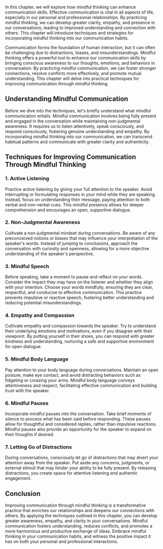 
In this chapter, we will explore how mindful thinking can enhance communication skills. Effective communication is vital in all aspects of life, especially in our personal and professional relationships. By practicing mindful thinking, we can develop greater clarity, empathy, and presence in our conversations, leading to improved understanding and connection with others. This chapter will introduce techniques and strategies for incorporating mindful thinking into our communication habits.

Communication forms the foundation of human interaction, but it can often be challenging due to distractions, biases, and misunderstandings. Mindful thinking offers a powerful tool to enhance our communication skills by bringing conscious awareness to our thoughts, emotions, and behaviors in conversation. By practicing mindful communication, we can foster stronger connections, resolve conflicts more effectively, and promote mutual understanding. This chapter will delve into practical techniques for improving communication through mindful thinking.

**Understanding Mindful Communication**
---------------------------------------

Before we dive into the techniques, let's briefly understand what mindful communication entails. Mindful communication involves being fully present and engaged in the conversation while maintaining non-judgmental awareness. It requires us to listen attentively, speak consciously, and respond consciously, fostering genuine understanding and empathy. By incorporating mindful thinking into our communication, we can transcend habitual patterns and communicate with greater clarity and authenticity.

**Techniques for Improving Communication Through Mindful Thinking**
-------------------------------------------------------------------

### **1. Active Listening**

Practice active listening by giving your full attention to the speaker. Avoid interrupting or formulating responses in your mind while they are speaking. Instead, focus on understanding their message, paying attention to both verbal and non-verbal cues. This mindful presence allows for deeper comprehension and encourages an open, supportive dialogue.

### **2. Non-Judgmental Awareness**

Cultivate a non-judgmental mindset during conversations. Be aware of any preconceived notions or biases that may influence your interpretation of the speaker's words. Instead of jumping to conclusions, approach the conversation with curiosity and openness, allowing for a more objective understanding of the speaker's perspective.

### **3. Mindful Speech**

Before speaking, take a moment to pause and reflect on your words. Consider the impact they may have on the listener and whether they align with your intention. Choose your words mindfully, ensuring they are clear, respectful, and conducive to effective communication. This practice prevents impulsive or reactive speech, fostering better understanding and reducing potential misunderstandings.

### **4. Empathy and Compassion**

Cultivate empathy and compassion towards the speaker. Try to understand their underlying emotions and motivations, even if you disagree with their viewpoint. By putting yourself in their shoes, you can respond with greater kindness and understanding, nurturing a safe and supportive environment for open dialogue.

### **5. Mindful Body Language**

Pay attention to your body language during conversations. Maintain an open posture, make eye contact, and avoid distracting behaviors such as fidgeting or crossing your arms. Mindful body language conveys attentiveness and respect, facilitating effective communication and building trust with the speaker.

### **6. Mindful Pauses**

Incorporate mindful pauses into the conversation. Take brief moments of silence to process what has been said before responding. These pauses allow for thoughtful and considered replies, rather than impulsive reactions. Mindful pauses also provide an opportunity for the speaker to expand on their thoughts if desired.

### **7. Letting Go of Distractions**

During conversations, consciously let go of distractions that may divert your attention away from the speaker. Put aside any concerns, judgments, or external stimuli that may hinder your ability to be fully present. By releasing distractions, you create space for attentive listening and authentic engagement.

Conclusion
----------

Improving communication through mindful thinking is a transformative practice that enriches our relationships and deepens our connections with others. By applying the techniques outlined in this chapter, you can develop greater awareness, empathy, and clarity in your conversations. Mindful communication fosters understanding, reduces conflicts, and promotes a more harmonious and productive exchange of ideas. Embrace mindful thinking in your communication habits, and witness the positive impact it has on both your personal and professional interactions.
